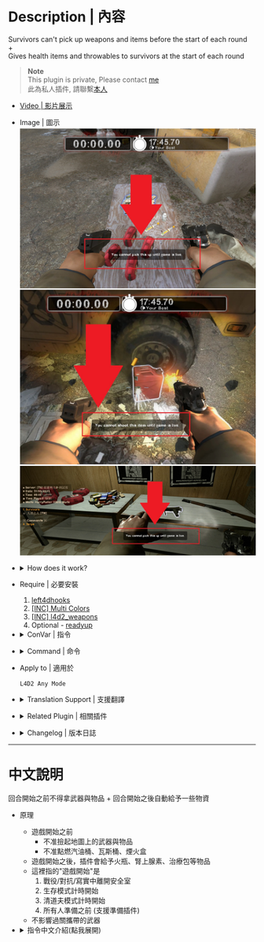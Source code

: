 # Description | 內容
Survivors can't pick up weapons and items before the start of each round 
<br/>+ 
<br/>Gives health items and throwables to survivors at the start of each round

> __Note__ <br/>
This plugin is private, Please contact [me](https://github.com/fbef0102/Game-Private_Plugin#私人插件列表-private-plugins-list)<br/>
此為私人插件, 請聯繫[本人](https://github.com/fbef0102/Game-Private_Plugin#私人插件列表-private-plugins-list)

* [Video | 影片展示](https://youtu.be/1G6euowfyFI)

* Image | 圖示
	<br/>![starting_items_1](image/starting_items_1.jpg)
	<br/>![starting_items_2](image/starting_items_2.jpg)
	<br/>![starting_items_3](image/starting_items_3.jpg)

* <details><summary>How does it work?</summary>

	* Before game starts
		* Survivors can't pick up weapons and items before the start of each round
		* Can't shoot any gascan before the start of each round
	* After game starts or round is live
		* This plugin will give some items such as Defib, Pill, Adren, Pipebomb, Molotov, Bile
	* "Game starts" meaning
		* Survivors leave the saferoom
		* Survival starts
		* Scavenge starts
		* Everyone is ready (Support readyup plugin)
</details>

* Require | 必要安裝
	1. [left4dhooks](https://forums.alliedmods.net/showthread.php?t=321696)
	2. [[INC] Multi Colors](https://github.com/fbef0102/L4D1_2-Plugins/releases/tag/Multi-Colors)
    3. [[INC] l4d2_weapons](/left4dead2/scripting/include/l4d2_weapons.inc)
	4. Optional - [readyup](/Plugin_插件/Server_伺服器/readyup)

* <details><summary>ConVar | 指令</summary>

	* cfg/sourcemod/starting_items.cfg
		```php
		// Changes how message displays. (0: Disable, 1:In chat, 2: In Hint Box, 3: In center text)
		starting_items_announce_type "2"

		// 0=Plugin off, 1=Plugin on.
		starting_items_enable "1"

		// Weapon flags that survivors can't pick up/ignite/shoot before leaving the saferoom or round live
		// 1: slot 1, 2: slot 2, 4: slot 3, 8: slot 4, 16: slot 5, 32: Prop items, 64: Cola, 128: Gnome
		// Add numbers together, 255=All
		starting_items_ready_disable_weapon_slot "255"

		// Item flags to give on leaving the saferoom or round live
		// 1: Kit, 2: Defib, 4: Pills, 8: Adren, 16: Pipebomb, 32: Molotov, 64: Bile
		// Add numbers together, 127=All
		starting_items_round_live_give_flags "41"
		```
</details>

* <details><summary>Command | 命令</summary>

	None
</details>

* Apply to | 適用於
	```
	L4D2 Any Mode
	```

* <details><summary>Translation Support | 支援翻譯</summary>

	```
	English
	繁體中文
	简体中文
	```
</details>

* <details><summary>Related Plugin | 相關插件</summary>

	1. [readyup](/Plugin_插件/Server_伺服器/readyup): Ready Plugin
		* 所有玩家準備才能開始遊戲的插件
</details>

* <details><summary>Changelog | 版本日誌</summary>
	
	* v1.2h (2024-2-27)
		* Fixed survivors can pick up "gnome, cola"
		* Update cvars

	* v1.1h (2023-7-12)
		* Fixed plugin is not working in coop/realism mode
	
	* v1.0h (2023-5-31)
		* Remake code, convert code to latest syntax
		* Fix warnings when compiling on SourceMod 1.11.
		* Optimize code and improve performance
		* Survivors can't pick up weapons and items before the start of each round 
		* Can't ignite gascan, firebox, prop tanks before the start of each round 
		* Translation Support

	* v2.2
		* [From SirPlease/L4D2-Competitive-Rework](https://github.com/SirPlease/L4D2-Competitive-Rework/blob/master/addons/sourcemod/scripting/starting_items.sp)
</details>

- - - -
# 中文說明
回合開始之前不得拿武器與物品 + 回合開始之後自動給予一些物資

* 原理
	* 遊戲開始之前
		* 不准撿起地圖上的武器與物品
		* 不准點燃汽油桶、瓦斯桶、煙火盒
	* 遊戲開始之後，插件會給予火瓶、腎上腺素、治療包等物品
	* 這裡指的"遊戲開始"是
		1. 戰役/對抗/寫實中離開安全室
		2. 生存模式計時開始
		3. 清道夫模式計時開始
		4. 所有人準備之前 (支援準備插件)
	* 不影響過關攜帶的武器

* <details><summary>指令中文介紹(點我展開)</summary>

	* cfg/sourcemod/starting_items.cfg
		```php
		// 訊息顯示位置. (0: 關閉, 1: 聊天窗, 2: 螢幕下方黑底白字窗, 3: 螢幕正中間)
		starting_items_announce_type "2"

		// 0=插件關閉, 1=插件開啟.
		starting_items_enable "1"

		// 遊戲開始之前不能撿起的武器或物品
		// 0: 關閉此功能, 1: 主武器, 2: 副武器, 4: 投擲物品, 8: 醫療包, 電擊器, 燃燒彈包與高爆彈包, 16: 藥丸與腎上腺素, 32: 汽油桶、煙火盒、瓦斯桶、氧氣灌, 64: 可樂瓶, 128: 精靈小矮人
		// 請將數字相加起來, 255=全部都不能撿
		starting_items_ready_disable_weapon_slot "63"

		// 遊戲開始之後，插件會給予的物資
		// 0: 關閉此功能, 1: 醫療包, 2: 電擊器, 4: 藥丸, 8: 腎上腺素, 16: 土製炸彈, 32: 火瓶, 64: 膽汁瓶
		// 請將數字相加起來, 127=全部都給
		starting_items_round_live_give_flags "41"
		```
</details>